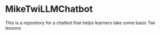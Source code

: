 # MikeTwiLLMChatbot
This is a repository for a chatbot that helps learners take some basic Twi lessons
